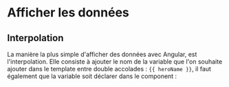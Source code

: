 # Afficher les données
## Interpolation
La manière la plus simple d'afficher des données avec Angular, est l'interpolation. Elle consiste à ajouter le nom de la variable que l'on souhaite ajouter dans le template entre double accolades : ```{{ heroName }}```, il faut également que la variable soit déclarer dans le component :
```ts

```

<!--stackedit_data:
eyJoaXN0b3J5IjpbLTExOTA3NTkwNjddfQ==
-->